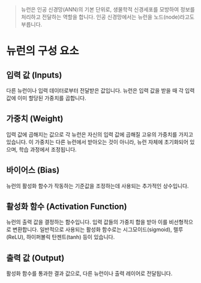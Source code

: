 ---
---

> 뉴런은 인공 신경망(ANN)의 기본 단위로, 생물학적 신경세포를 모방하여 정보를 처리하고 전달하는 역할을 합니다. 인공 신경망에서는 뉴런을 노드(node)라고도 부릅니다.

# 뉴런의 구성 요소

## 입력 값 (Inputs)
다른 뉴런이나 입력 데이터로부터 전달받은 값입니다. 뉴런은 입력 값을 받을 때 각 입력 값에 이미 할당된 가중치를 곱합니다.

## 가중치 (Weight)
입력 값에 곱해지는 값으로 각 뉴런은 자신의 입력 값에 곱해질 고유의 가중치를 가지고 있습니다. 이 가중치는 다른 뉴런에서 받아오는 것이 아니라, 뉴런 자체에 초기화되어 있으며, 학습 과정에서 조정됩니다.

## 바이어스 (Bias)
뉴런의 활성화 함수가 작동하는 기준값을 조정하는데 사용되는 추가적인 상수입니다.

## 활성화 함수 (Activation Function)
뉴런의 출력 값을 결정하는 함수입니다. 입력 값들의 가중치 합을 받아 이를 비선형적으로 변환합니다. 일반적으로 사용되는 활성화 함수로는 시그모이드(sigmoid), 렐루(ReLU), 하이퍼볼릭 탄젠트(tanh) 등이 있습니다.

## 출력 값 (Output)
활성화 함수를 통과한 결과 값으로, 다른 뉴런이나 출력 레이어로 전달됩니다.